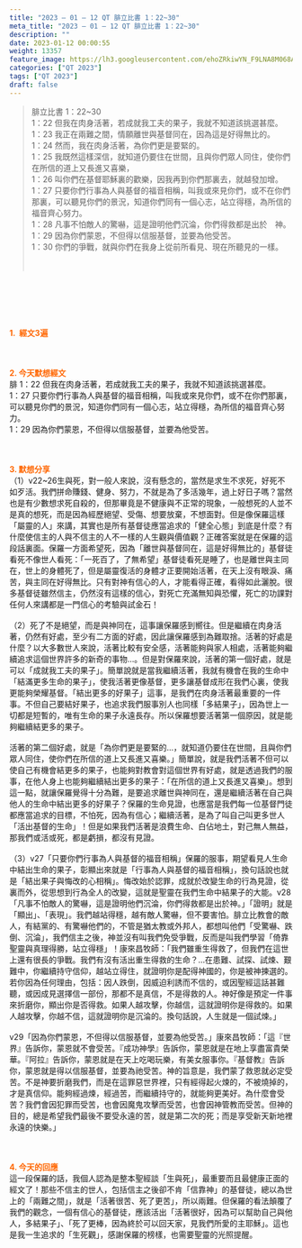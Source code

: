 ```yaml
---
title: "2023 – 01 – 12 QT 腓立比書 1：22~30"
meta_title: "2023 – 01 – 12 QT 腓立比書 1：22~30"
description: ""
date: 2023-01-12 00:00:55
weight: 13357
feature_image: https://lh3.googleusercontent.com/ehoZRkiwYN_F9LNA8M068AYxt73EavCZno-PD1cJRuf5BbSkQVUWr3gNEbt5kSs28Pb_Elg17kSrtf9ybWvojWoMV6I4tPM3vGRGDq6GkKkPdL2Gut4QAIw4-uykKUAtNiKgQKntvsU=w800
categories: ["QT 2023"]
tags: ["QT 2023"]
draft: false
---
```


<blockquote>腓立比書 1：22~30<br />
1：22 但我在肉身活著，若成就我工夫的果子，我就不知道該挑選甚麼。<br />
1：23 我正在兩難之間，情願離世與基督同在，因為這是好得無比的。<br />
1：24 然而，我在肉身活著，為你們更是要緊的。<br />
1：25 我既然這樣深信，就知道仍要住在世間，且與你們眾人同住，使你們在所信的道上又長進又喜樂，<br />
1：26 叫你們在基督耶穌裏的歡樂，因我再到你們那裏去，就越發加增。<br />
1：27 只要你們行事為人與基督的福音相稱，叫我或來見你們，或不在你們那裏，可以聽見你們的景況，知道你們同有一個心志，站立得穩，為所信的福音齊心努力。<br />
1：28 凡事不怕敵人的驚嚇，這是證明他們沉淪，你們得救都是出於　神。<br />
1：29 因為你們蒙恩，不但得以信服基督，並要為他受苦。<br />
1：30 你們的爭戰，就與你們在我身上從前所看見、現在所聽見的一樣。<br />
<br />
&nbsp;</blockquote><br />
&nbsp;<br />
<br />
&nbsp;<br />
<br />
<span style="color: #ff6600;"><strong>1.  經文3遍</strong></span><br />
<br />
&nbsp;<br />
<br />
<span style="color: #ff6600;"><strong>2. 今天默想經文<br />
</strong></span>腓 1：22 但我在肉身活著，若成就我工夫的果子，我就不知道該挑選甚麼。<br />
1：27 只要你們行事為人與基督的福音相稱，叫我或來見你們，或不在你們那裏，可以聽見你們的景況，知道你們同有一個心志，站立得穩，為所信的福音齊心努力。<br />
1：29 因為你們蒙恩，不但得以信服基督，並要為他受苦。<br />
<br />
&nbsp;<br />
<br />
<strong><span style="color: #ff6600;">3. 默想分享<br />
</span></strong>（1）v22~26生與死，對一般人來說，沒有懸念的，當然是求生不求死，好死不如歹活。我們拼命賺錢、健身、努力，不就是為了多活幾年，過上好日子嗎？當然也是有少數想求死自殺的，但那畢竟是不健康與不正常的現象，一般想死的人並不是真的想死，而是因為經歷絕望、受傷、想要放棄，不想面對。但是像保羅這樣「屬靈的人」來講，其實也是所有基督徒應當追求的「健全心態」到底是什麼？有什麼使信主的人與不信主的人不一樣的人生觀與價值觀？正確答案就是在保羅的這段話裏面。保羅一方面希望死，因為「離世與基督同在，這是好得無比的」基督徒看死不像世人看死：「一死百了，了無希望」基督徒看死是睡了，也是離世與主同在，世上的身體死了，但是屬靈復活的身體才正要開始活著，在天上沒有眼淚、痛苦，與主同在好得無比。只有對神有信心的人，才能看得正確，看得如此灑脫。很多基督徒雖然信主，仍然沒有這樣的信心，對死亡充滿無知與恐懼，死亡的功課對任何人來講都是一門信心的考驗與試金石！<br />
<br />
（2）死了不是絕望，而是與神同在，這事讓保羅感到嚮往。但是繼續在肉身活著，仍然有好處，至少有二方面的好處，因此讓保羅感到為難取捨。活著的好處是什麼？以大多數世人來說，活著比較有安全感，活著能夠與家人相處，活著能夠繼續追求這個世界許多的新奇的事物…。但是對保羅來說，活著的第一個好處，就是可以「成就我工夫的果子」。簡單說就是當我繼續活著，我就有機會在我的生命中「結滿更多生命的果子」，使我活著更像基督，更多讓基督成形在我們心裏，使我更能夠榮耀基督。「結出更多的好果子」這事，是我們在肉身活著最重要的一件事。不但自己要結好果子，也追求我們服事別人也同樣「多結果子」，因為世上一切都是短暫的，唯有生命的果子永遠長存。所以保羅想要活著第一個原因，就是能夠繼續結更多的果子。<br />
<br />
活著的第二個好處，就是「為你們更是要緊的…，就知道仍要住在世間，且與你們眾人同住，使你們在所信的道上又長進又喜樂。」簡單說，就是我們活著不但可以使自己有機會結更多的果子，也能夠對教會對這個世界有好處，就是透過我們的服事，在他人身上也能夠繼續結出更多的果子：「在所信的道上又長進又喜樂」。想到這一點，就讓保羅覺得十分為難，是要追求離世與神同在，還是繼續活著在自己與他人的生命中結出更多的好果子？保羅的生命見證，也應當是我們每一位基督門徒都應當追求的目標，不怕死，因為有信心；繼續活著，是為了叫自己叫更多世人「活出基督的生命」！但是如果我們活著是浪費生命、白佔地土，對己無人無益，那我們或活或死，都是虧損，都沒有見證。<br />
<br />
（3）v27「只要你們行事為人與基督的福音相稱」保羅的服事，期望看見人生命中結出生命的果子，彰顯出來就是「行事為人與基督的福音相稱」，換句話說也就是「結出果子與悔改的心相稱」。悔改始於認罪，成就於改變生命的行為見證，從裏而外，從思想到行為全人的改變，這就是聖靈在我們生命中結果子的大能。v28「凡事不怕敵人的驚嚇，這是證明他們沉淪，你們得救都是出於神。」「證明」就是「顯出」、「表現」。我們越站得穩，越有敵人驚嚇，但不要害怕。腓立比教會的敵人，有結黨的、有驚嚇他們的，不管是猶太教或外邦人，都想叫他們「受驚嚇、跌倒、沉淪」，我們信主之後，神並沒有叫我們免受爭戰，反而是叫我們學習「倚靠聖靈與真理得勝，站立得穩」！康來昌牧師：「我們雖重生得救了，但我們在這世上還有很長的爭戰。我們有沒有活出重生得救的生命？…在患難、試探、試煉、艱難中，你繼續持守信仰，越站立得住，就證明你是配得神國的，你是被神揀選的。若你因為任何理由，包括：因人跌倒，因威迫利誘而不信的，或因聖經這話甚難聽，或因成見選擇信一部份，那都不是真信，不是得救的人。神好像是預定一件事來折磨你，顯出你是否得救。如果人越攻擊，你越信，這就證明你是得救的。如果人越攻擊，你越不信，這就證明你是沉淪的。換句話說，人生就是一個試煉。」<br />
<br />
v29「因為你們蒙恩，不但得以信服基督，並要為他受苦。」康來昌牧師：「這『世界』告訴你，蒙恩就不會受苦。『成功神學』告訴你，蒙恩就是在地上享盡富貴榮華。『阿拉』告訴你，蒙恩就是在天上吃喝玩樂，有美女服事你。『基督教』告訴你，蒙恩就是得以信服基督，並要為祂受苦。神的旨意是，我們蒙了救恩就必定受苦。不是神要折磨我們，而是在這罪惡世界裡，只有經得起火煉的，不被燒掉的，才是真信仰。能夠經過煉，經過苦，而繼續持守的，就能夠更美好。為什麼會受苦？我們會因犯罪而受苦，也會因魔鬼攻擊而受苦，也會因神管教而受苦。但神的目的，總是希望我們最後不要受永遠的苦，就是第二次的死；而是享受新天新地裡永遠的快樂。」<br />
<br />
&nbsp;<br />
<br />
<strong style="font-size: inherit;"><span style="color: #ff6600;">4. 今天的回應<br />
</span></strong>這一段保羅的話，我個人認為是整本聖經談「生與死」，最重要而且最健康正面的經文了！那些不信主的世人，包括信主之後卻不肯「信靠神」的基督徒，總以為世上的「兩難之間」，就是「活著很苦、死了更苦」，所以兩難。但保羅的看法顛覆了我們的觀念，一個有信心的基督徒，應該活出「活著很好，因為可以幫助自己與他人，多結果子」、「死了更棒，因為終於可以回天家，見我們所愛的主耶穌」。這也是我一生追求的「生死觀」，感謝保羅的榜樣，也需要聖靈的光照提醒。<br />
<br />
&nbsp;<br />
<br />
&nbsp;<br />
<br />
&nbsp;<br />
<br />
&nbsp;<br />
<br />
&nbsp;
        